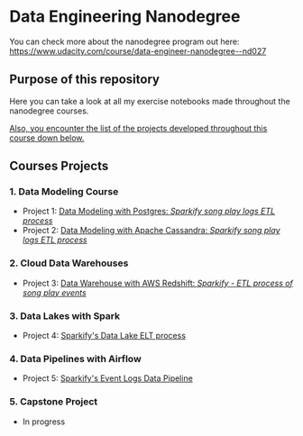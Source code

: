 # Data Engineering Nanodegree

You can check more about the nanodegree program out here: https://www.udacity.com/course/data-engineer-nanodegree--nd027

## Purpose of this repository
Here you can take a look at all my exercise notebooks made throughout the nanodegree courses.

[Also, you encounter the list of the projects developed throughout this course down below.](#courses-projects)

## Courses Projects

### 1. Data Modeling Course

 - Project 1: [Data Modeling with Postgres: *Sparkify song play logs ETL process*](https://github.com/gabfr/data-engineering-nanodegree/tree/master/1-data-modeling/L3-Project_Data_Modeling_with_Postgres#sparkify-song-play-logs-etl-process)
 - Project 2: [Data Modeling with Apache Cassandra: *Sparkify song play logs ETL process*](https://github.com/gabfr/data-engineering-nanodegree/blob/master/1-data-modeling/L5-Project_Data_Modeling_with_Apache_Cassandra/Project_1B_Project_Template.ipynb)
 
 ### 2. Cloud Data Warehouses
 
 - Project 3: [Data Warehouse with AWS Redshift: *Sparkify - ETL process of song play events*](https://github.com/gabfr/data-engineering-nanodegree/tree/master/2-cloud-data-warehouses/L4_Project_-_Data_Warehouse)
 
 ### 3. Data Lakes with Spark
 
 - Project 4: [Sparkify's Data Lake ELT process](https://github.com/gabfr/data-engineering-nanodegree/tree/master/3-data-lakes-with-spark/L4_Project)
 
 ### 4. Data Pipelines with Airflow
 
  - Project 5: [Sparkify's Event Logs Data Pipeline](https://github.com/gabfr/data-engineering-nanodegree/tree/master/4-data-pipelines-with-airflow/L4_project)
  
 ### 5. Capstone Project
 
  - In progress
